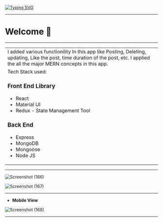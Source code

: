 [![Typing SVG](https://readme-typing-svg.herokuapp.com?size=35&color=F7962D&lines=Tarun's+Memories+App)](https://git.io/typing-svg)

---

# Welcome 👋

---
<table>
<tr>
<td>
I added various functionility In this app like Posting, Deleting, updating, Like the post, time duration of the post, etc. I applied the all the major MERN concepts in this app.
</td>
</tr>
<tr>
<td>
Tech Stack used: 
  
### Front End Library
  
- React
- Material UI
- Redux - State Management Tool
### Back End
- Express
- MongoDB
- Mongoose
- Node JS

</td>
</tr>
</table>

---

![Screenshot (166)](https://user-images.githubusercontent.com/91532627/159137142-4a0cd88f-490a-4cd3-81d7-9870a0cb54b2.png)


![Screenshot (167)](https://user-images.githubusercontent.com/91532627/159137148-3ade2ba4-6971-44fb-8415-8444722313ac.png)


---

- **Mobile View**

![Screenshot (168)](https://user-images.githubusercontent.com/91532627/159137151-b9870df9-4397-426e-937a-cb0f8a43b557.png)


---





